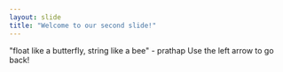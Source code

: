 ```yaml
---
layout: slide
title: "Welcome to our second slide!"
---
```

"float like a butterfly, string like a bee" - prathap
Use the left arrow to go back!
